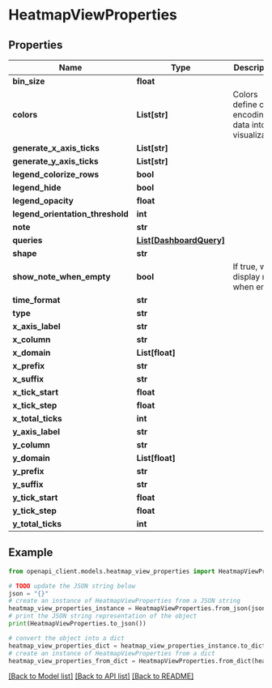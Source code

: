 # HeatmapViewProperties


## Properties

Name | Type | Description | Notes
------------ | ------------- | ------------- | -------------
**bin_size** | **float** |  | 
**colors** | **List[str]** | Colors define color encoding of data into a visualization | 
**generate_x_axis_ticks** | **List[str]** |  | [optional] 
**generate_y_axis_ticks** | **List[str]** |  | [optional] 
**legend_colorize_rows** | **bool** |  | [optional] 
**legend_hide** | **bool** |  | [optional] 
**legend_opacity** | **float** |  | [optional] 
**legend_orientation_threshold** | **int** |  | [optional] 
**note** | **str** |  | 
**queries** | [**List[DashboardQuery]**](DashboardQuery.md) |  | 
**shape** | **str** |  | 
**show_note_when_empty** | **bool** | If true, will display note when empty | 
**time_format** | **str** |  | [optional] 
**type** | **str** |  | 
**x_axis_label** | **str** |  | 
**x_column** | **str** |  | 
**x_domain** | **List[float]** |  | 
**x_prefix** | **str** |  | 
**x_suffix** | **str** |  | 
**x_tick_start** | **float** |  | [optional] 
**x_tick_step** | **float** |  | [optional] 
**x_total_ticks** | **int** |  | [optional] 
**y_axis_label** | **str** |  | 
**y_column** | **str** |  | 
**y_domain** | **List[float]** |  | 
**y_prefix** | **str** |  | 
**y_suffix** | **str** |  | 
**y_tick_start** | **float** |  | [optional] 
**y_tick_step** | **float** |  | [optional] 
**y_total_ticks** | **int** |  | [optional] 

## Example

```python
from openapi_client.models.heatmap_view_properties import HeatmapViewProperties

# TODO update the JSON string below
json = "{}"
# create an instance of HeatmapViewProperties from a JSON string
heatmap_view_properties_instance = HeatmapViewProperties.from_json(json)
# print the JSON string representation of the object
print(HeatmapViewProperties.to_json())

# convert the object into a dict
heatmap_view_properties_dict = heatmap_view_properties_instance.to_dict()
# create an instance of HeatmapViewProperties from a dict
heatmap_view_properties_from_dict = HeatmapViewProperties.from_dict(heatmap_view_properties_dict)
```
[[Back to Model list]](../README.md#documentation-for-models) [[Back to API list]](../README.md#documentation-for-api-endpoints) [[Back to README]](../README.md)


